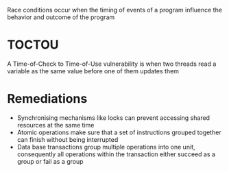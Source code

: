 Race conditions occur when the timing of events of a program influence the behavior and outcome of the program
# TOCTOU
A Time-of-Check to Time-of-Use vulnerability is when two threads read a variable as the same value before one of them updates them
# Remediations
- Synchronising mechanisms like locks can prevent accessing shared resources at the same time
- Atomic operations make sure that a set of instructions grouped together can finish without being interrupted
- Data base transactions group multiple operations into one unit, consequently all operations within the transaction either succeed as a group or fail as a group